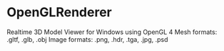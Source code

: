 # OpenGLRenderer
Realtime 3D Model Viewer for Windows using OpenGL 4
Mesh formats: .gltf, .glb, .obj
Image formats: .png, .hdr, .tga, .jpg, .psd